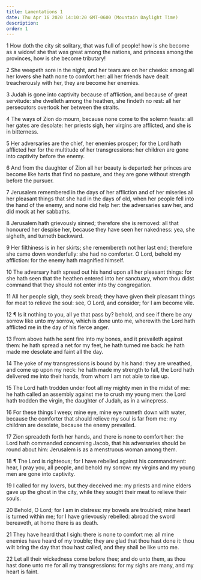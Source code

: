 ```yaml
---
title: Lamentations 1
date: Thu Apr 16 2020 14:10:20 GMT-0600 (Mountain Daylight Time)
description: 
order: 1
---
```


<p>
  1 How doth the city sit solitary, that was full of people! how is she become
  as a widow! she that was great among the nations, and princess among the
  provinces, how is she become tributary!
</p>
<p>
  2 She weepeth sore in the night, and her tears are on her cheeks: among all
  her lovers she hath none to comfort her: all her friends have dealt
  treacherously with her, they are become her enemies.
</p>
<p>
  3 Judah is gone into captivity because of affliction, and because of great
  servitude: she dwelleth among the heathen, she findeth no rest: all her
  persecutors overtook her between the straits.
</p>
<p>
  4 The ways of Zion do mourn, because none come to the solemn feasts: all her
  gates are desolate: her priests sigh, her virgins are afflicted, and she is in
  bitterness.
</p>
<p>
  5 Her adversaries are the chief, her enemies prosper; for the Lord hath
  afflicted her for the multitude of her transgressions: her children are gone
  into captivity before the enemy.
</p>
<p>
  6 And from the daughter of Zion all her beauty is departed: her princes are
  become like harts that find no pasture, and they are gone without strength
  before the pursuer.
</p>
<p>
  7 Jerusalem remembered in the days of her affliction and of her miseries all
  her pleasant things that she had in the days of old, when her people fell into
  the hand of the enemy, and none did help her: the adversaries saw her, and did
  mock at her sabbaths.
</p>
<p>
  8 Jerusalem hath grievously sinned; therefore she is removed: all that
  honoured her despise her, because they have seen her nakedness: yea, she
  sigheth, and turneth backward.
</p>
<span></span>
<p>
  9 Her filthiness is in her skirts; she remembereth not her last end; therefore
  she came down wonderfully: she had no comforter. O Lord, behold my affliction:
  for the enemy hath magnified himself.
</p>
<p>
  10 The adversary hath spread out his hand upon all her pleasant things: for
  she hath seen that the heathen entered into her sanctuary, whom thou didst
  command that they should not enter into thy congregation.
</p>
<p>
  11 All her people sigh, they seek bread; they have given their pleasant things
  for meat to relieve the soul: see, O Lord, and consider; for I am become vile.
</p>
<p>
  12 &#xB6; Is it nothing to you, all ye that pass by? behold, and see if there
  be any sorrow like unto my sorrow, which is done unto me, wherewith the Lord
  hath afflicted me in the day of his fierce anger.
</p>
<p>
  13 From above hath he sent fire into my bones, and it prevaileth against them:
  he hath spread a net for my feet, he hath turned me back: he hath made me
  desolate and faint all the day.
</p>
<p>
  14 The yoke of my transgressions is bound by his hand: they are wreathed, and
  come up upon my neck: he hath made my strength to fall, the Lord hath
  delivered me into their hands, from whom I am not able to rise up.
</p>
<p>
  15 The Lord hath trodden under foot all my mighty men in the midst of me: he
  hath called an assembly against me to crush my young men: the Lord hath
  trodden the virgin, the daughter of Judah, as in a winepress.
</p>
<p>
  16 For these things I weep; mine eye, mine eye runneth down with water,
  because the comforter that should relieve my soul is far from me: my children
  are desolate, because the enemy prevailed.
</p>
<p>
  17 Zion spreadeth forth her hands, and there is none to comfort her: the Lord
  hath commanded concerning Jacob, that his adversaries should be round about
  him: Jerusalem is as a menstruous woman among them.
</p>
<p>
  18 &#xB6; The Lord is righteous; for I have rebelled against his commandment:
  hear, I pray you, all people, and behold my sorrow: my virgins and my young
  men are gone into captivity.
</p>
<p>
  19 I called for my lovers, but they deceived me: my priests and mine elders
  gave up the ghost in the city, while they sought their meat to relieve their
  souls.
</p>
<p>
  20 Behold, O Lord; for I am in distress: my bowels are troubled; mine heart is
  turned within me; for I have grievously rebelled: abroad the sword bereaveth,
  at home there is as death.
</p>
<p>
  21 They have heard that I sigh: there is none to comfort me: all mine enemies
  have heard of my trouble; they are glad that thou hast done it: thou wilt
  bring the day that thou hast called, and they shall be like unto me.
</p>
<p>
  22 Let all their wickedness come before thee; and do unto them, as thou hast
  done unto me for all my transgressions: for my sighs are many, and my heart is
  faint.
</p>
